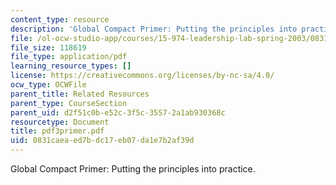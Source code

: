 ```yaml
---
content_type: resource
description: 'Global Compact Primer: Putting the principles into practice.'
file: /ol-ocw-studio-app/courses/15-974-leadership-lab-spring-2003/0831caeaed7bdc17eb07da1e7b2af39d_pdf3primer.pdf
file_size: 118619
file_type: application/pdf
learning_resource_types: []
license: https://creativecommons.org/licenses/by-nc-sa/4.0/
ocw_type: OCWFile
parent_title: Related Resources
parent_type: CourseSection
parent_uid: d2f51c0b-e52c-3f5c-3557-2a1ab930368c
resourcetype: Document
title: pdf3primer.pdf
uid: 0831caea-ed7b-dc17-eb07-da1e7b2af39d
---
```

Global Compact Primer: Putting the principles into practice.